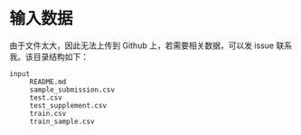 # 输入数据

由于文件太大，因此无法上传到 Github 上，若需要相关数据，可以发 issue 联系我。该目录结构如下：

```
input
     README.md
     sample_submission.csv
     test.csv
     test_supplement.csv
     train.csv
     train_sample.csv
```
